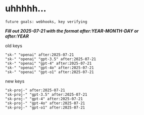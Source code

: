 # uhhhhh...

`future goals: webhooks, key verifying`



***Fill out 2025-07-21 with the format after:YEAR-MONTH-DAY or after:YEAR***

old keys
```
"sk-" "openai" after:2025-07-21
"sk-" "openai" "gpt-3.5" after:2025-07-21
"sk-" "openai" "gpt-4" after:2025-07-21
"sk-" "openai" "gpt-4o" after:2025-07-21
"sk-" "openai" "gpt-o1" after:2025-07-21
```

new keys
```
"sk-proj-" after:2025-07-21
"sk-proj-" "gpt-3.5" after:2025-07-21
"sk-proj-" "gpt-4" after:2025-07-21
"sk-proj-" "gpt-4o" after:2025-07-21
"sk-proj-" "gpt-o1" after:2025-07-21
```
